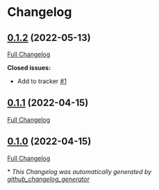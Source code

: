 # Changelog

## [0.1.2](https://github.com/buluma/ansible-role-mediawiki/tree/0.1.2) (2022-05-13)

[Full Changelog](https://github.com/buluma/ansible-role-mediawiki/compare/0.1.1...0.1.2)

**Closed issues:**

- Add to tracker [\#1](https://github.com/buluma/ansible-role-mediawiki/issues/1)

## [0.1.1](https://github.com/buluma/ansible-role-mediawiki/tree/0.1.1) (2022-04-15)

[Full Changelog](https://github.com/buluma/ansible-role-mediawiki/compare/0.1.0...0.1.1)

## [0.1.0](https://github.com/buluma/ansible-role-mediawiki/tree/0.1.0) (2022-04-15)

[Full Changelog](https://github.com/buluma/ansible-role-mediawiki/compare/aeb43e241907d27a02325ced7c62aef12c296647...0.1.0)



\* *This Changelog was automatically generated by [github_changelog_generator](https://github.com/github-changelog-generator/github-changelog-generator)*
